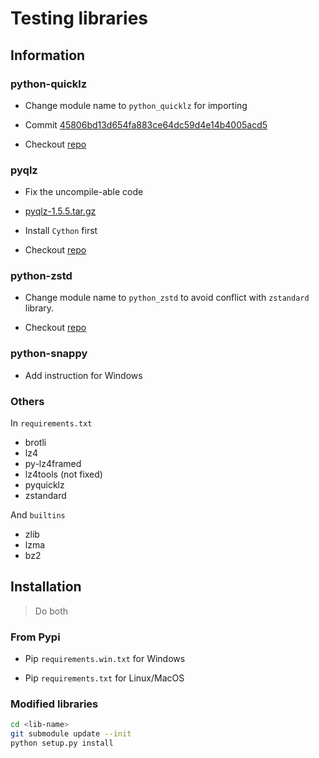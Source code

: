# Testing libraries

## Information

### python-quicklz

- Change module name to `python_quicklz` for importing

- Commit [45806bd13d654fa883ce64dc59d4e14b4005acd5](https://github.com/sergey-dryabzhinsky/python-quicklz/tree/45806bd13d654fa883ce64dc59d4e14b4005acd5)

- Checkout [repo](https://github.com/trichimtrich/python-quicklz)

### pyqlz

- Fix the uncompile-able code

- [pyqlz-1.5.5.tar.gz](https://files.pythonhosted.org/packages/ef/cc/4d04d7e4ab9ee83e51af37d8fc90b7d6a5b46b3e47cb83c60f340f53d5ee/pyqlz-1.5.5.tar.gz)

- Install `Cython` first

- Checkout [repo](https://github.com/trichimtrich/pyqlz)

### python-zstd

- Change module name to `python_zstd` to avoid conflict with `zstandard` library.

- Checkout [repo](https://github.com/trichimtrich/python-zstd)

### python-snappy

- Add instruction for Windows

### Others

In `requirements.txt`

- brotli
- lz4
- py-lz4framed
- lz4tools (not fixed)
- pyquicklz
- zstandard

And `builtins`

- zlib
- lzma
- bz2

## Installation

> Do both

### From Pypi

- Pip `requirements.win.txt` for Windows

- Pip `requirements.txt` for Linux/MacOS

### Modified libraries

```bash
cd <lib-name>
git submodule update --init
python setup.py install
```